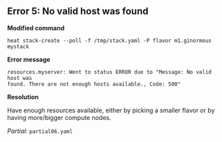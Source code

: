 ## Error 5: No valid host was found

**Modified command**

~~~
heat stack-create --poll -f /tmp/stack.yaml -P flavor m1.ginormous mystack
~~~

**Error message**

~~~
resources.myserver: Went to status ERROR due to "Message: No valid host was
found. There are not enough hosts available., Code: 500"
~~~

**Resolution**

Have enough resources available, either by picking a smaller flavor or by
having more/bigger compute nodes.

_Partial:_ `partial06.yaml`

<!--
With the key pair problem out of the way we can now abuse the flavor parameter
to cause the next error. Just do the stack-create again but this time please
supply the -P option you see above. We created a special flavour that will not
fit on any of our cloud's compute nodes for the occasion. Unfortunately you
will probably miss out on this if you are using a cloud of your own. This will
cause the flavor value passed on the command line to override the default of
m1.tiny. The value passed on the command line is a bit too large, though so the
nova scheduler will not be able to fit our server anywhere and will report a
failure.

Unfortunately this is a generic Nova error that can occur for a bunch of
other reasons as well: no compute nodes available at all, Neutron agents on
compute nodes being unavailable or throwing errors. But generally it means Nova
or Neutron being unable to instantiate/connect the instance in question. If it
happens it's likely not to be related to the Heat template, with the one
exception of demanding too many resources by requesting a large flavor.
-->

